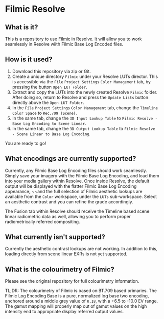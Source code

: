 # Filmic Resolve
## What is it?
This is a repository to use [Filmic](https://github.com/sobotka/filmic-blender) in Resolve. It will allow you to
work seamlessly in Resolve wiith Filmic Base Log Encoded files.
## How is it used?
1. Download this repository via zip or Git.
2. Create a unique directory `Filmic` under your Resolve LUTs director. This is accessible via
the `File` `Project Settings` `Color Management` tab, by pressing the button `Open LUT Folder`.
3. Extract and copy the LUTs into the newly created Resolve `Filmic` folder. After doing so, return
to Resolve and press the `Update Lists` button directly above the `Open LUT Folder`.
4. In the `File` `Project Settings` `Color Management` tab, change the `Timeline Color Space` to `Rec.709 (Scene)`.
5. In the same tab, change the `3D Input Lookup Table` to `Filmic Resolve - Base Log Encoding to Scene Linear`.
6. In the same tab, change the `3D Output Lookup Table` to `Filmic Resolve - Scene Linear to Base Log Encoding`.

You are ready to go!
## What encodings are currently supported?
Currently, any Filmic Base Log Encoding files should work seamlessly. Simply save your imagery with the Filmic Base Log
Encoding, and load them into your media gallery within Resolve. Once inside Resolve, the default output will be displayed
with the flatter Filmic Base Log Encoding appearance, ~~and the full selection of Filmic aesthetic lookups are available
from the `Color` workspace, under the `LUTs` sub-workspace. Select an aesthetic contrast and you can refine the grade accordingly.

The Fusion tab within Resolve should receive the Timeline based scene linear radiometric data as well, allowing you to
perform proper radiometrically referred compositing.

## What currently isn't supported?
Currently the aesthetic contrast lookups are not working. In addition to this, loading directly from scene linear EXRs is not yet supported.

## What is the colourimetry of Filmic?
Please see the original repository for full colourimetry information.

TL;DR: The colourimetry of Filmic is based on BT.709 based primaries. The Filmic Log Encoding Base is a pure, normalized
log base two encoding, anchored around a middle grey value of `0.18`, with a +6.5 to -10.0 EV range. The gamut mapping
will properly map out of gamut values on the high intensity end to appropriate display referred output values.
